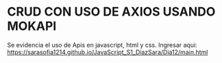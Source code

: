 # **CRUD CON USO DE AXIOS USANDO MOKAPI**
Se evidencia el uso de Apis en javascript, html y css.
Ingresar aqui: 
https://sarasofia1214.github.io/JavaScript_S1_DiazSara/Dia12/main.html